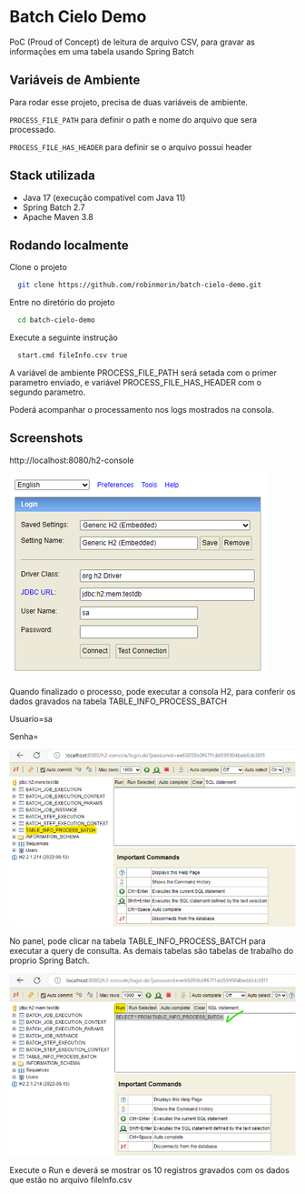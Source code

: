 # Batch Cielo Demo

PoC (Proud of Concept) de leitura de arquivo CSV, para gravar as informações em uma tabela usando Spring Batch




## Variáveis de Ambiente

Para rodar esse projeto, precisa de duas variáveis de ambiente.

`PROCESS_FILE_PATH` para definir o path e nome do arquivo que sera processado.

`PROCESS_FILE_HAS_HEADER` para definir se o arquivo possui header

## Stack utilizada

- Java 17 (execução compatível com Java 11)
- Spring Batch 2.7 
- Apache Maven 3.8

## Rodando localmente

Clone o projeto

```bash
  git clone https://github.com/robinmorin/batch-cielo-demo.git
```

Entre no diretório do projeto

```bash
  cd batch-cielo-demo
```

Execute a seguinte instrução

```bash
  start.cmd fileInfo.csv true
```

A variável de ambiente PROCESS_FILE_PATH será setada com o primer parametro enviado, e variável PROCESS_FILE_HAS_HEADER com o segundo parametro.

Poderá acompanhar o processamento nos logs mostrados na consola.


## Screenshots
http://localhost:8080/h2-console

![H2 Console](./img/h2-console.png)

Quando finalizado o processo, pode executar a consola H2, para conferir os dados gravados na tabela TABLE_INFO_PROCESS_BATCH

Usuario=sa

Senha=<vazio>


![H2 Console](./img/h2-console-panel.png)

No panel, pode clicar na tabela TABLE_INFO_PROCESS_BATCH para executar a query de consulta. As demais tabelas são tabelas de trabalho do proprio Spring Batch.


![H2 Console](./img/h2-console-execute.png)

Execute o Run e deverá se mostrar os 10 registros gravados com os dados que estão no arquivo fileInfo.csv


